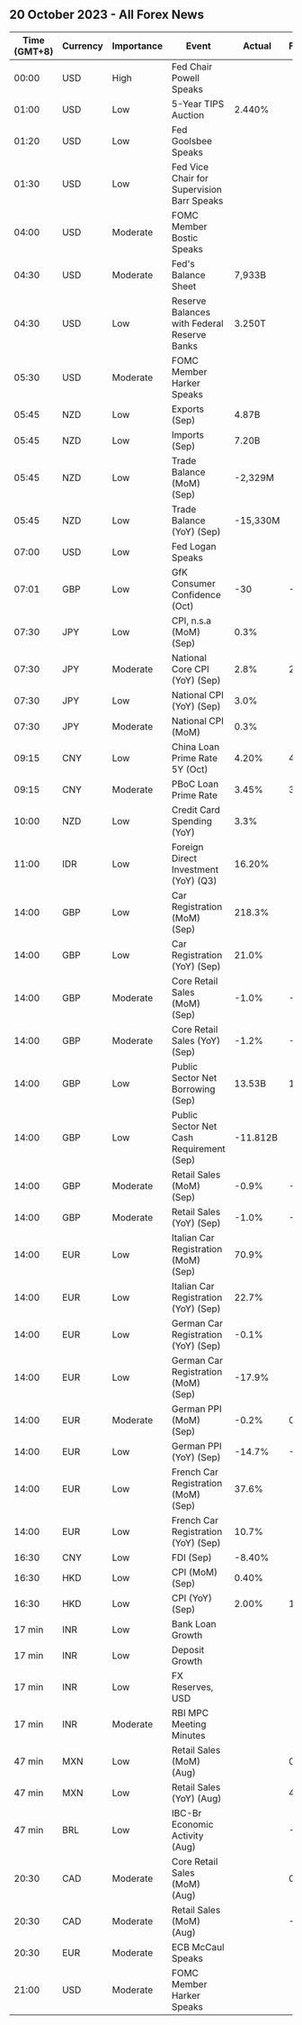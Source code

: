 ## 20 October 2023 - All Forex News

| Time (GMT+8) | Currency | Importance | Event | Actual | Forecast | Previous |
|------|----------|------------|-------|--------|----------|----------|
| 00:00 | USD | High | Fed Chair Powell Speaks |  |  |  |
| 01:00 | USD | Low | 5-Year TIPS Auction | 2.440% |  | 1.832% |
| 01:20 | USD | Low | Fed Goolsbee Speaks |  |  |  |
| 01:30 | USD | Low | Fed Vice Chair for Supervision Barr Speaks |  |  |  |
| 04:00 | USD | Moderate | FOMC Member Bostic Speaks |  |  |  |
| 04:30 | USD | Moderate | Fed's Balance Sheet | 7,933B |  | 7,952B |
| 04:30 | USD | Low | Reserve Balances with Federal Reserve Banks | 3.250T |  | 3.316T |
| 05:30 | USD | Moderate | FOMC Member Harker Speaks |  |  |  |
| 05:45 | NZD | Low | Exports (Sep) | 4.87B |  | 4.97B |
| 05:45 | NZD | Low | Imports (Sep) | 7.20B |  | 7.24B |
| 05:45 | NZD | Low | Trade Balance (MoM) (Sep) | -2,329M |  | -2,273M |
| 05:45 | NZD | Low | Trade Balance (YoY) (Sep) | -15,330M |  | -15,520M |
| 07:00 | USD | Low | Fed Logan Speaks |  |  |  |
| 07:01 | GBP | Low | GfK Consumer Confidence (Oct) | -30 | -20 | -21 |
| 07:30 | JPY | Low | CPI, n.s.a (MoM) (Sep) | 0.3% |  | 0.3% |
| 07:30 | JPY | Moderate | National Core CPI (YoY) (Sep) | 2.8% | 2.7% | 3.1% |
| 07:30 | JPY | Low | National CPI (YoY) (Sep) | 3.0% |  | 3.2% |
| 07:30 | JPY | Moderate | National CPI (MoM) | 0.3% |  | 0.2% |
| 09:15 | CNY | Low | China Loan Prime Rate 5Y (Oct) | 4.20% | 4.20% | 4.20% |
| 09:15 | CNY | Moderate | PBoC Loan Prime Rate | 3.45% | 3.45% | 3.45% |
| 10:00 | NZD | Low | Credit Card Spending (YoY) | 3.3% |  | 4.3% |
| 11:00 | IDR | Low | Foreign Direct Investment (YoY) (Q3) | 16.20% |  | 14.20% |
| 14:00 | GBP | Low | Car Registration (MoM) (Sep) | 218.3% |  | -40.5% |
| 14:00 | GBP | Low | Car Registration (YoY) (Sep) | 21.0% |  | 24.4% |
| 14:00 | GBP | Moderate | Core Retail Sales (MoM) (Sep) | -1.0% | -0.4% | 0.6% |
| 14:00 | GBP | Moderate | Core Retail Sales (YoY) (Sep) | -1.2% | -0.2% | -1.3% |
| 14:00 | GBP | Low | Public Sector Net Borrowing (Sep) | 13.53B | 17.60B | 10.58B |
| 14:00 | GBP | Low | Public Sector Net Cash Requirement (Sep) | -11.812B |  | 1.514B |
| 14:00 | GBP | Moderate | Retail Sales (MoM) (Sep) | -0.9% | -0.2% | 0.4% |
| 14:00 | GBP | Moderate | Retail Sales (YoY) (Sep) | -1.0% | -0.1% | -1.3% |
| 14:00 | EUR | Low | Italian Car Registration (MoM) (Sep) | 70.9% |  | -33.1% |
| 14:00 | EUR | Low | Italian Car Registration (YoY) (Sep) | 22.7% |  | 11.9% |
| 14:00 | EUR | Low | German Car Registration (YoY) (Sep) | -0.1% |  | 37.3% |
| 14:00 | EUR | Low | German Car Registration (MoM) (Sep) | -17.9% |  | 12.4% |
| 14:00 | EUR | Moderate | German PPI (MoM) (Sep) | -0.2% | 0.4% | 0.3% |
| 14:00 | EUR | Low | German PPI (YoY) (Sep) | -14.7% | -14.2% | -12.6% |
| 14:00 | EUR | Low | French Car Registration (MoM) (Sep) | 37.6% |  | -11.9% |
| 14:00 | EUR | Low | French Car Registration (YoY) (Sep) | 10.7% |  | 24.3% |
| 16:30 | CNY | Low | FDI (Sep) | -8.40% |  | -5.10% |
| 16:30 | HKD | Low | CPI (MoM) (Sep) | 0.40% |  | 0.00% |
| 16:30 | HKD | Low | CPI (YoY) (Sep) | 2.00% | 1.80% | 1.80% |
| 17 min | INR | Low | Bank Loan Growth |  |  | 20.0% |
| 17 min | INR | Low | Deposit Growth |  |  | 13.2% |
| 17 min | INR | Low | FX Reserves, USD |  |  | 584.74B |
| 17 min | INR | Moderate | RBI MPC Meeting Minutes |  |  |  |
| 47 min | MXN | Low | Retail Sales (MoM) (Aug) |  | 0.0% | 0.2% |
| 47 min | MXN | Low | Retail Sales (YoY) (Aug) |  | 4.4% | 5.1% |
| 47 min | BRL | Low | IBC-Br Economic Activity (Aug) |  | -0.30% | 0.44% |
| 20:30 | CAD | Moderate | Core Retail Sales (MoM) (Aug) |  | 0.0% | 1.0% |
| 20:30 | CAD | Moderate | Retail Sales (MoM) (Aug) |  | -0.3% | 0.3% |
| 20:30 | EUR | Moderate | ECB McCaul Speaks |  |  |  |
| 21:00 | USD | Moderate | FOMC Member Harker Speaks |  |  |  |
